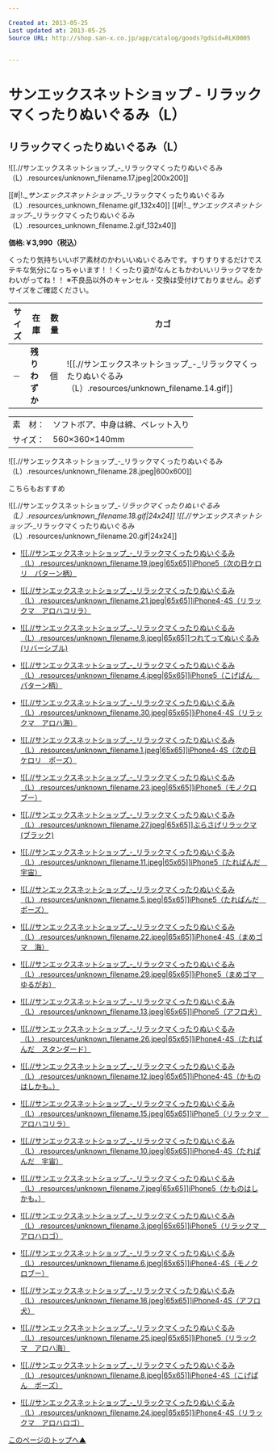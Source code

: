 ```yaml
---

Created at: 2013-05-25
Last updated at: 2013-05-25
Source URL: http://shop.san-x.co.jp/app/catalog/goods?gdsid=RLK0005


---
```


# サンエックスネットショップ - リラックマくったりぬいぐるみ（L）


## リラックマくったりぬいぐるみ（L）

![[.//サンエックスネットショップ_-_リラックマくったりぬいぐるみ（L）.resources/unknown_filename.17.jpeg\|200x200]]

[[#|!.__サンエックスネットショップ_-_リラックマくったりぬいぐるみ（L）.resources_unknown_filename.gif_132x40]] [[#|!.__サンエックスネットショップ_-_リラックマくったりぬいぐるみ（L）.resources_unknown_filename.2.gif_132x40]]

**価格:￥3,990（税込）**

くったり気持ちいいボア素材のかわいいぬいぐるみです。すりすりするだけでステキな気分になっちゃいます！！くったり姿がなんともかわいいリラックマをかわいがってね！！
※不良品以外のキャンセル・交換は受付けておりません。必ずサイズをご確認ください。

| サイズ | 在庫  | 数量  | カゴ  |
| --- | --- | --- | --- |
| －   | **残りわずか** | 個   | ![[.//サンエックスネットショップ_-_リラックマくったりぬいぐるみ（L）.resources/unknown_filename.14.gif]] |

|     |     |
| --- | --- |
| 素　材： | ソフトボア、中身は綿、ペレット入り |
| サイズ： | 560×360×140mm |

![[.//サンエックスネットショップ_-_リラックマくったりぬいぐるみ（L）.resources/unknown_filename.28.jpeg\|600x600]]

こちらもおすすめ

![[.//サンエックスネットショップ_-_リラックマくったりぬいぐるみ（L）.resources/unknown_filename.18.gif\|24x24]] ![[.//サンエックスネットショップ_-_リラックマくったりぬいぐるみ（L）.resources/unknown_filename.20.gif\|24x24]]

* [![[.//サンエックスネットショップ_-_リラックマくったりぬいぐるみ（L）.resources/unknown_filename.19.jpeg|65x65]]iPhone5（次の日ケロリ　パターン柄）](http://shop.san-x.co.jp/app/catalog/goods?gdsid=KROK002)

* [![[.//サンエックスネットショップ_-_リラックマくったりぬいぐるみ（L）.resources/unknown_filename.21.jpeg|65x65]]iPhone4･4S（リラックマ　アロハコリラ）](http://shop.san-x.co.jp/app/catalog/goods?gdsid=RLKK093)
* [![[.//サンエックスネットショップ_-_リラックマくったりぬいぐるみ（L）.resources/unknown_filename.9.jpeg|65x65]]つれてってぬいぐるみ(リバーシブル)](http://shop.san-x.co.jp/app/catalog/goods?gdsid=RLK3314)
* [![[.//サンエックスネットショップ_-_リラックマくったりぬいぐるみ（L）.resources/unknown_filename.4.jpeg|65x65]]iPhone5（こげぱん　パターン柄）](http://shop.san-x.co.jp/app/catalog/goods?gdsid=KOPK002)
* [![[.//サンエックスネットショップ_-_リラックマくったりぬいぐるみ（L）.resources/unknown_filename.30.jpeg|65x65]]iPhone4･4S（リラックマ　アロハ海）](http://shop.san-x.co.jp/app/catalog/goods?gdsid=RLKK092)
* [![[.//サンエックスネットショップ_-_リラックマくったりぬいぐるみ（L）.resources/unknown_filename.1.jpeg|65x65]]iPhone4･4S（次の日ケロリ　ポーズ）](http://shop.san-x.co.jp/app/catalog/goods?gdsid=KROK003)
* [![[.//サンエックスネットショップ_-_リラックマくったりぬいぐるみ（L）.resources/unknown_filename.23.jpeg|65x65]]iPhone5（モノクロブー）](http://shop.san-x.co.jp/app/catalog/goods?gdsid=MKBK004)
* [![[.//サンエックスネットショップ_-_リラックマくったりぬいぐるみ（L）.resources/unknown_filename.27.jpeg|65x65]]ぶらさげリラックマ(ブラック)](http://shop.san-x.co.jp/app/catalog/goods?gdsid=RLK3313)
* [![[.//サンエックスネットショップ_-_リラックマくったりぬいぐるみ（L）.resources/unknown_filename.11.jpeg|65x65]]iPhone5（たれぱんだ　宇宙）](http://shop.san-x.co.jp/app/catalog/goods?gdsid=TPDK005)
* [![[.//サンエックスネットショップ_-_リラックマくったりぬいぐるみ（L）.resources/unknown_filename.5.jpeg|65x65]]iPhone5（たれぱんだ　ポーズ）](http://shop.san-x.co.jp/app/catalog/goods?gdsid=TPDK004)
* [![[.//サンエックスネットショップ_-_リラックマくったりぬいぐるみ（L）.resources/unknown_filename.22.jpeg|65x65]]iPhone4･4S（まめゴマ　海）](http://shop.san-x.co.jp/app/catalog/goods?gdsid=MMGK002)
* [![[.//サンエックスネットショップ_-_リラックマくったりぬいぐるみ（L）.resources/unknown_filename.29.jpeg|65x65]]iPhone5（まめゴマ　ゆるがお）](http://shop.san-x.co.jp/app/catalog/goods?gdsid=MMGK001)
* [![[.//サンエックスネットショップ_-_リラックマくったりぬいぐるみ（L）.resources/unknown_filename.13.jpeg|65x65]]iPhone5（アフロ犬）](http://shop.san-x.co.jp/app/catalog/goods?gdsid=AFKK001)
* [![[.//サンエックスネットショップ_-_リラックマくったりぬいぐるみ（L）.resources/unknown_filename.26.jpeg|65x65]]iPhone4･4S（たれぱんだ　スタンダード）](http://shop.san-x.co.jp/app/catalog/goods?gdsid=TPDK006)
* [![[.//サンエックスネットショップ_-_リラックマくったりぬいぐるみ（L）.resources/unknown_filename.12.jpeg|65x65]]iPhone4･4S（かものはしかも。）](http://shop.san-x.co.jp/app/catalog/goods?gdsid=KHKK003)
* [![[.//サンエックスネットショップ_-_リラックマくったりぬいぐるみ（L）.resources/unknown_filename.15.jpeg|65x65]]iPhone5（リラックマ　アロハコリラ）](http://shop.san-x.co.jp/app/catalog/goods?gdsid=RLKK090)
* [![[.//サンエックスネットショップ_-_リラックマくったりぬいぐるみ（L）.resources/unknown_filename.10.jpeg|65x65]]iPhone4･4S（たれぱんだ　宇宙）](http://shop.san-x.co.jp/app/catalog/goods?gdsid=TPDK007)
* [![[.//サンエックスネットショップ_-_リラックマくったりぬいぐるみ（L）.resources/unknown_filename.7.jpeg|65x65]]iPhone5（かものはしかも。）](http://shop.san-x.co.jp/app/catalog/goods?gdsid=KHKK002)
* [![[.//サンエックスネットショップ_-_リラックマくったりぬいぐるみ（L）.resources/unknown_filename.3.jpeg|65x65]]iPhone5（リラックマ　アロハロゴ）](http://shop.san-x.co.jp/app/catalog/goods?gdsid=RLKK091)
* [![[.//サンエックスネットショップ_-_リラックマくったりぬいぐるみ（L）.resources/unknown_filename.6.jpeg|65x65]]iPhone4･4S（モノクロブー）](http://shop.san-x.co.jp/app/catalog/goods?gdsid=MKBK005)
* [![[.//サンエックスネットショップ_-_リラックマくったりぬいぐるみ（L）.resources/unknown_filename.16.jpeg|65x65]]iPhone4･4S（アフロ犬）](http://shop.san-x.co.jp/app/catalog/goods?gdsid=AFKK002)
* [![[.//サンエックスネットショップ_-_リラックマくったりぬいぐるみ（L）.resources/unknown_filename.25.jpeg|65x65]]iPhone5（リラックマ　アロハ海）](http://shop.san-x.co.jp/app/catalog/goods?gdsid=RLKK089)
* [![[.//サンエックスネットショップ_-_リラックマくったりぬいぐるみ（L）.resources/unknown_filename.8.jpeg|65x65]]iPhone4･4S（こげぱん　ポーズ）](http://shop.san-x.co.jp/app/catalog/goods?gdsid=KOPK003)
* [![[.//サンエックスネットショップ_-_リラックマくったりぬいぐるみ（L）.resources/unknown_filename.24.jpeg|65x65]]iPhone4･4S（リラックマ　アロハロゴ）](http://shop.san-x.co.jp/app/catalog/goods?gdsid=RLKK094)

[このページのトップへ▲](http://shop.san-x.co.jp/app/catalog/goods?gdsid=RLK0005#top)

